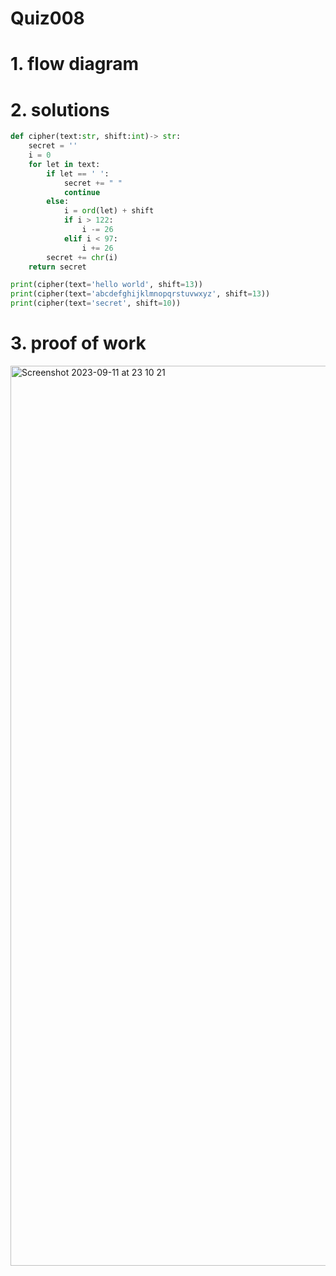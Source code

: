 # Quiz008



# 1. flow diagram



# 2. solutions


```.py
def cipher(text:str, shift:int)-> str:
    secret = ''
    i = 0
    for let in text:
        if let == ' ':
            secret += " "
            continue
        else:
            i = ord(let) + shift
            if i > 122:
                i -= 26
            elif i < 97:
                i += 26
        secret += chr(i)
    return secret

print(cipher(text='hello world', shift=13))
print(cipher(text='abcdefghijklmnopqrstuvwxyz', shift=13))
print(cipher(text='secret', shift=10))

```
# 3. proof of work
<img width="1440" alt="Screenshot 2023-09-11 at 23 10 21" src="https://github.com/Rokyyz/unit-1CS/assets/134658259/f6f66c5a-ccfc-4ecb-8be9-10a556fa1c4c">

